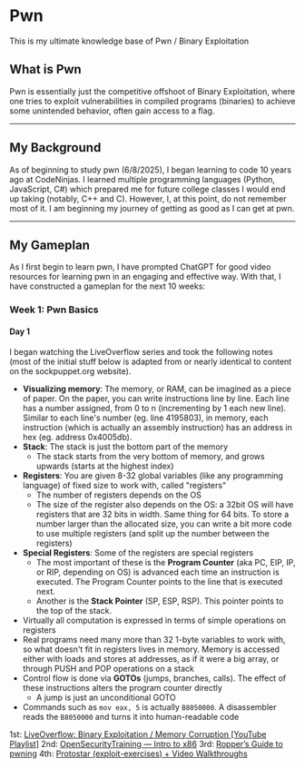 # Pwn

This is my ultimate knowledge base of Pwn / Binary Exploitation

## What is Pwn

Pwn is essentially just the competitive offshoot of Binary Exploitation, where one tries to exploit vulnerabilities in compiled programs (binaries) to achieve some unintended behavior, often gain access to a flag.

---

## My Background

As of beginning to study pwn (6/8/2025), I began learning to code 10 years ago at CodeNinjas. I learned multiple programming languages (Python, JavaScript, C#) which prepared me for future college classes I would end up taking (notably, C++ and C). However, I, at this point, do not remember most of it. I am beginning my journey of getting as good as I can get at pwn.

---

## My Gameplan

As I first begin to learn pwn, I have prompted ChatGPT for good video resources for learning pwn in an engaging and effective way. With that, I have constructed a gameplan for the next 10 weeks:

### Week 1: Pwn Basics

#### Day 1

I began watching the LiveOverflow series and took the following notes (most of the initial stuff below is adapted from or nearly identical to content on the sockpuppet.org website).

- **Visualizing memory**: The memory, or RAM, can be imagined as a piece of paper. On the paper, you can write instructions line by line. Each line has a number assigned, from 0 to n (incrementing by 1 each new line). Similar to each line's number (eg. line 4195803), in memory, each instruction (which is actually an assembly instruction) has an address in hex (eg. address 0x4005db).
- **Stack**: The stack is just the bottom part of the memory
    - The stack starts from the very bottom of memory, and grows upwards (starts at the highest index)
- **Registers**: You are given 8-32 global variables (like any programming language) of fixed size to work with, called "registers"
    - The number of registers depends on the OS
    - The size of the register also depends on the OS: a 32bit OS will have registers that are 32 bits in width. Same thing for 64 bits. To store a number larger than the allocated size, you can write a bit more code to use multiple registers (and split up the number between the registers)
- **Special Registers**: Some of the registers are special registers
    - The most important of these is the **Program Counter** (aka PC, EIP, IP, or RIP, depending on OS) is advanced each time an instruction is executed. The Program Counter points to the line that is executed next.
    - Another is the **Stack Pointer** (SP, ESP, RSP). This pointer points to the top of the stack.
- Virtually all computation is expressed in terms of simple operations on registers
- Real programs need many more than 32 1-byte variables to work with, so what doesn't fit in registers lives in memory. Memory is accessed either with loads and stores at addresses, as if it were a big array, or through PUSH and POP operations on a stack
- Control flow is done via **GOTOs** (jumps, branches, calls). The effect of these instructions alters the program counter directly
    - A jump is just an unconditional GOTO
- Commands such as `mov eax, 5` is actually `B8050000`. A disassembler reads the `B8050000` and turns it into human-readable code

1st: [LiveOverflow: Binary Exploitation / Memory Corruption [YouTube Playlist]](https://www.youtube.com/watch?v=6jSKldt7Eqs&list=PLhixgUqwRTjxglIswKp9mpkfPNfHkzyeN&index=5)
2nd: [OpenSecurityTraining — Intro to x86]()
3rd: [Ropper’s Guide to pwning]()
4th: [Protostar (exploit-exercises) + Video Walkthroughs]()
